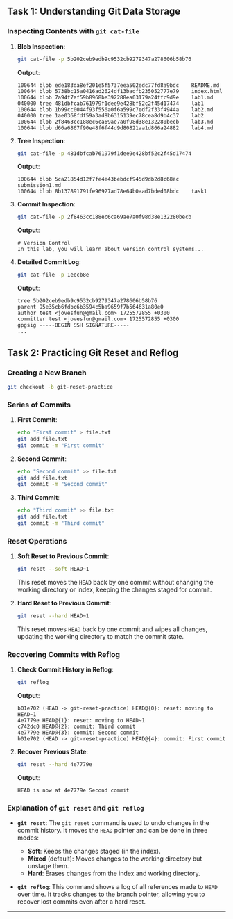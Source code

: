 

## Task 1: Understanding Git Data Storage

### Inspecting Contents with `git cat-file`

1. **Blob Inspection**:
   ```bash
   git cat-file -p 5b202ceb9edb9c9532cb9279347a278606b58b76
   ```
   **Output**:
   ```
   100644 blob ede183da8ef201e5f5737eea502edc77fd8a9bdc    README.md
   100644 blob 5738bc15a0416ad2624df13badfb235052777e79    index.html
   100644 blob 7a94f7af59b8968be392288ea03179a24ffc9d9e    lab1.md
   040000 tree 481dbfcab761979f1dee9e428bf52c2f45d17474    lab1
   100644 blob 1b99cc0044f93f556a0f6a599c7edf2f33f4944a    lab2.md
   040000 tree 1ae0368fdf59a3ad8b6315139ec78cea8d9b4c37    lab2
   100644 blob 2f8463cc188ec6ca69ae7a0f98d38e132280becb    lab3.md
   100644 blob d66a6867f90e48f6f44d9d80821aa1d866a24882    lab4.md
   ```

2. **Tree Inspection**:
   ```bash
   git cat-file -p 481dbfcab761979f1dee9e428bf52c2f45d17474
   ```
   **Output**:
   ```
   100644 blob 5ca21854d12f7fe4e43bebdcf945d9db2d8c68ac    submission1.md
   100644 blob 8b137891791fe96927ad78e64b0aad7bded08bdc    task1
   ```

3. **Commit Inspection**:
   ```bash
   git cat-file -p 2f8463cc188ec6ca69ae7a0f98d38e132280becb
   ```
   **Output**:
   ```
   # Version Control
   In this lab, you will learn about version control systems...
   ```

4. **Detailed Commit Log**:
   ```bash
   git cat-file -p 1eecb8e
   ```
   **Output**:
   ```
   tree 5b202ceb9edb9c9532cb9279347a278606b58b76
   parent 95e35cb6fdbc6b3594c5ba9659f7b564631a80e0
   author test <jovesfun@gmail.com> 1725572855 +0300
   committer test <jovesfun@gmail.com> 1725572855 +0300
   gpgsig -----BEGIN SSH SIGNATURE-----
   ...
   ```

## Task 2: Practicing Git Reset and Reflog

### Creating a New Branch
```bash
git checkout -b git-reset-practice
```

### Series of Commits

1. **First Commit**:
   ```bash
   echo "First commit" > file.txt
   git add file.txt
   git commit -m "First commit"
   ```

2. **Second Commit**:
   ```bash
   echo "Second commit" >> file.txt
   git add file.txt
   git commit -m "Second commit"
   ```

3. **Third Commit**:
   ```bash
   echo "Third commit" >> file.txt
   git add file.txt
   git commit -m "Third commit"
   ```

### Reset Operations

1. **Soft Reset to Previous Commit**:
   ```bash
   git reset --soft HEAD~1
   ```
   This reset moves the `HEAD` back by one commit without changing the working directory or index, keeping the changes staged for commit.

2. **Hard Reset to Previous Commit**:
   ```bash
   git reset --hard HEAD~1
   ```
   This reset moves `HEAD` back by one commit and wipes all changes, updating the working directory to match the commit state.

### Recovering Commits with Reflog

1. **Check Commit History in Reflog**:
   ```bash
   git reflog
   ```
   **Output**:
   ```
   b01e702 (HEAD -> git-reset-practice) HEAD@{0}: reset: moving to HEAD~1
   4e7779e HEAD@{1}: reset: moving to HEAD~1
   c742dc0 HEAD@{2}: commit: Third commit
   4e7779e HEAD@{3}: commit: Second commit
   b01e702 (HEAD -> git-reset-practice) HEAD@{4}: commit: First commit
   ```

2. **Recover Previous State**:
   ```bash
   git reset --hard 4e7779e
   ```
   **Output**:
   ```
   HEAD is now at 4e7779e Second commit
   ```

### Explanation of `git reset` and `git reflog`

- **`git reset`**: The `git reset` command is used to undo changes in the commit history. It moves the `HEAD` pointer and can be done in three modes: 
  - **Soft**: Keeps the changes staged (in the index).
  - **Mixed** (default): Moves changes to the working directory but unstage them.
  - **Hard**: Erases changes from the index and working directory.
  
- **`git reflog`**: This command shows a log of all references made to `HEAD` over time. It tracks changes to the branch pointer, allowing you to recover lost commits even after a hard reset.

---
